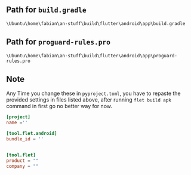 ## Path for `build.gradle`
 `\Ubuntu\home\fabian\an-stuff\build\flutter\android\app\build.gradle`  

## Path for `proguard-rules.pro`
 `\Ubuntu\home\fabian\an-stuff\build\flutter\android\app\proguard-rules.pro`

 ## Note
 Any Time you change these in `pyproject.toml`, you have to repaste the provided settings in files listed above, after running `flet build apk` command in first go no better way for now.

 ```toml
[project]
name =''

[tool.flet.android]
bundle_id = ''


[tool.flet]
product = ""
company = ""

```